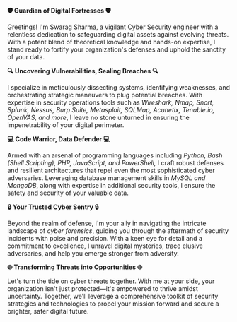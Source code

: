 **🛡️ Guardian of Digital Fortresses 🛡️**

Greetings! I'm Swarag Sharma, a vigilant Cyber Security engineer with a relentless dedication to safeguarding digital assets against evolving threats. With a potent blend of theoretical knowledge and hands-on expertise, I stand ready to fortify your organization's defenses and uphold the sanctity of your data.

**🔍 Uncovering Vulnerabilities, Sealing Breaches 🔍**

I specialize in meticulously dissecting systems, identifying weaknesses, and orchestrating strategic maneuvers to plug potential breaches. With expertise in security operations tools such as _Wireshark, Nmap, Snort, Splunk, Nessus, Burp Suite, Metasploit, SQLMap, Acunetix, Tenable.io, OpenVAS, and more_, I leave no stone unturned in ensuring the impenetrability of your digital perimeter.

**💻 Code Warrior, Data Defender 💻**

Armed with an arsenal of programming languages including _Python, Bash (Shell Scripting), PHP, JavaScript, and PowerShell,_ I craft robust defenses and resilient architectures that repel even the most sophisticated cyber adversaries. Leveraging database management skills in _MySQL and MongoDB_, along with expertise in additional security tools, I ensure the safety and security of your valuable data.

**🔒 Your Trusted Cyber Sentry 🔒**

Beyond the realm of defense, I'm your ally in navigating the intricate landscape of _cyber forensics_, guiding you through the aftermath of security incidents with poise and precision. With a keen eye for detail and a commitment to excellence, I unravel digital mysteries, trace elusive adversaries, and help you emerge stronger from adversity.

**🌐 Transforming Threats into Opportunities 🌐**

Let's turn the tide on cyber threats together. With me at your side, your organization isn't just protected—it's empowered to thrive amidst uncertainty. Together, we'll leverage a comprehensive toolkit of security strategies and technologies to propel your mission forward and secure a brighter, safer digital future.
